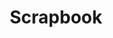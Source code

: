 ---
title: Scrapbook
description: Does what it says on the tin. This is my digital scrapbook. Here I'll post code snippets, works in progress, and proofs of concept.
---